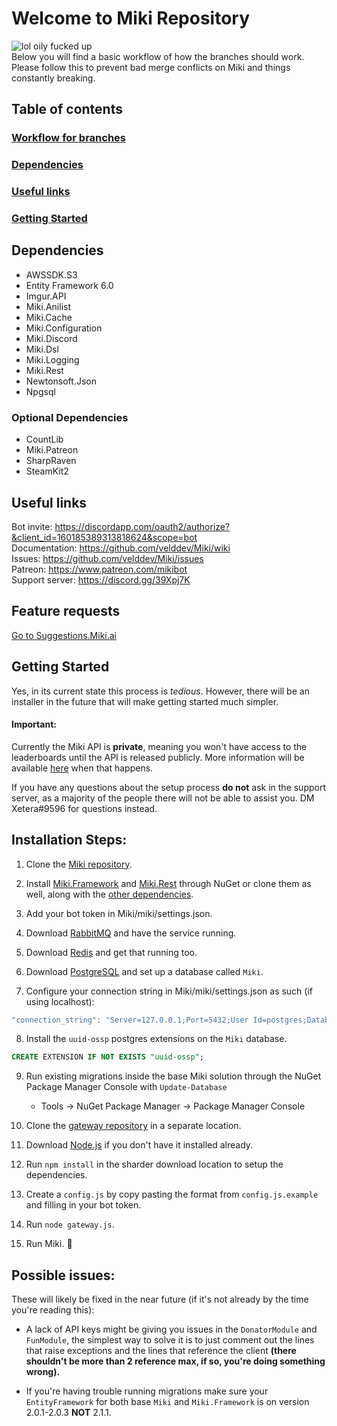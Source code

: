 # Welcome to Miki Repository
![lol oily fucked up](https://discordbots.org/api/widget/status/160105994217586689.svg)
<br>
Below you will find a basic workflow of how the branches should work. Please follow this to prevent bad merge conflicts on Miki and things constantly breaking.

## Table of contents

### [Workflow for branches](#workflow-for-branches-1)
### [Dependencies](#dependencies-1)
### [Useful links](#useful-links-1)
### [Getting Started](#getting-started-1)

## Dependencies
* AWSSDK.S3
* Entity Framework 6.0
* Imgur.API
* Miki.Anilist
* Miki.Cache
* Miki.Configuration
* Miki.Discord
* Miki.Dsl
* Miki.Logging
* Miki.Rest
* Newtonsoft.Json
* Npgsql

### Optional Dependencies
* CountLib
* Miki.Patreon
* SharpRaven
* SteamKit2
 
## Useful links
Bot invite: https://discordapp.com/oauth2/authorize?&client_id=160185389313818624&scope=bot<br>
Documentation: https://github.com/velddev/Miki/wiki<br>
Issues: https://github.com/velddev/Miki/issues<br>
Patreon: https://www.patreon.com/mikibot<br>
Support server: https://discord.gg/39Xpj7K<br>


## Feature requests
[Go to Suggestions.Miki.ai](https://suggestions.miki.ai)

## Getting Started 
Yes, in its current state this process is _tedious_. However, there will be an installer in the future that will make getting started much simpler.

#### Important:
Currently the Miki API is __private__, meaning you won't have access to the leaderboards until the API is released publicly. More information will be available [here](https://github.com/mikibot/miki/wiki/API-Leaderboards) when that happens.

If you have any questions about the setup process **do not** ask in the support server, as a majority of the people there will not be able to assist you. DM Xetera#9596 for questions instead.

## Installation Steps:
1) Clone the [Miki repository](https://github.com/Mikibot/Miki.git).

2) Install [Miki.Framework](https://github.com/Mikibot/Miki.Framework.git) and [Miki.Rest](https://github.com/Mikibot/Miki.Rest.git) through NuGet or clone them as well, along with the [other dependencies](https://github.com/Mikibot/Miki#dependencies).

3) Add your bot token in Miki/miki/settings.json.

4) Download [RabbitMQ](https://www.rabbitmq.com/download.html) and have the service running.

5) Download [Redis](https://redis.io/download) and get that running too.

6) Download [PostgreSQL](https://www.postgresql.org/) and set up a database called `Miki`.

7) Configure your connection string in Miki/miki/settings.json as such (if using localhost):

```js
"connection_string": "Server=127.0.0.1;Port=5432;User Id=postgres;Database=Miki;"
```

8) Install the `uuid-ossp` postgres extensions on the `Miki` database.

```sql
CREATE EXTENSION IF NOT EXISTS "uuid-ossp";
```

9) Run existing migrations inside the base Miki solution through the NuGet Package Manager Console with `Update-Database`

    * Tools -> NuGet Package Manager -> Package Manager Console

10) Clone the [gateway repository](https://github.com/Mikibot/sharder/tree/js) in a separate location.

11) Download [Node.js](https://nodejs.org/en/) if you don't have it installed already.

12) Run `npm install` in the sharder download location to setup the dependencies.

13) Create a `config.js` by copy pasting the format from `config.js.example` and filling in your bot token.

14) Run `node gateway.js`.

15) Run Miki. 🎉

## Possible issues:
These will likely be fixed in the near future (if it's not already by the time you're reading this):

* A lack of API keys might be giving you issues in the `DonatorModule` and `FunModule`, the simplest way to solve it is to just comment out the lines that raise exceptions and  the lines that reference the client **(there shouldn't be more than 2 reference max, if so, you're doing something wrong).**

* If you're having trouble running migrations make sure your `EntityFramework` for both base `Miki` and `Miki.Framework` is on version 2.0.1-2.0.3 **NOT** 2.1.1.
